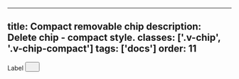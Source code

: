 <!--
 *              Copyright (c) 2025 Visa, Inc.
 *
 * Licensed under the Apache License, Version 2.0 (the "License");
 * you may not use this file except in compliance with the License.
 * You may obtain a copy of the License at
 *
 *         http://www.apache.org/licenses/LICENSE-2.0
 *
 * Unless required by applicable law or agreed to in writing, software
 * distributed under the License is distributed on an "AS IS" BASIS,
 * WITHOUT WARRANTIES OR CONDITIONS OF ANY KIND, either express or implied.
 * See the License for the specific language governing permissions and
 * limitations under the License.
 *
 -->
---
title: Compact removable chip
description: Delete chip - compact style. 
classes: ['.v-chip', '.v-chip-compact']
tags: ['docs']
order: 11
---

<div class="v-chip v-chip-compact v-flex">
  <span>
    Label
  </span>
  <button aria-label="clear" class="v-button v-button-icon v-button-tertiary v-button-subtle" type="button">
    <svg class="v-icon v-icon-visa v-icon-tiny" height="16" viewbox="0 0 16 16" width="16">
      <use href="#visa-clear-alt-tiny">
      </use>
    </svg>
  </button>
</div>
